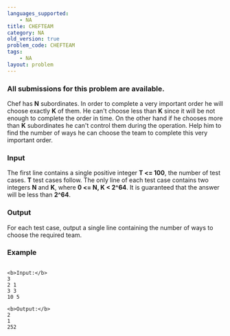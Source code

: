 ```yaml
---
languages_supported:
    - NA
title: CHEFTEAM
category: NA
old_version: true
problem_code: CHEFTEAM
tags:
    - NA
layout: problem
---
```

###  All submissions for this problem are available. 

Chef has **N** subordinates. In order to complete a very important order he will choose exactly **K** of them. He can't choose less than **K** since it will be not enough to complete the order in time. On the other hand if he chooses more than **K** subordinates he can't control them during the operation. Help him to find the number of ways he can choose the team to complete this very important order.

### Input

 The first line contains a single positive integer **T <= 100**, the number of test cases. **T** test cases follow. The only line of each test case contains two integers **N** and **K**, where **0 <= N, K < 2^64**. It is guaranteed that the answer will be less than **2^64**.

### Output

 For each test case, output a single line containing the number of ways to choose the required team.

### Example

```

<b>Input:</b>
3
2 1
3 3
10 5

<b>Output:</b>
2
1
252

```